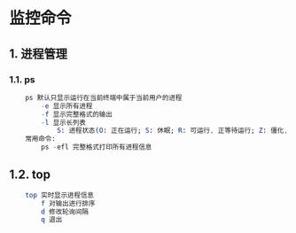 # 监控命令

## 1. 进程管理

### 1.1. ps

```mathematica
    ps 默认只显示运行在当前终端中属于当前用户的进程
        -e 显示所有进程
        -f 显示完整格式的输出
        -l 显示长列表
            S: 进程状态(O: 正在运行; S: 休眠; R: 可运行, 正等待运行; Z: 僵化, 已终止但找不到父进程, T: 停止)
    常用命令:
        ps -efl 完整格式打印所有进程信息
```

## 1.2. top

```mathematica
    top 实时显示进程信息
        f 对输出进行排序
        d 修改轮询间隔
        q 退出
```
